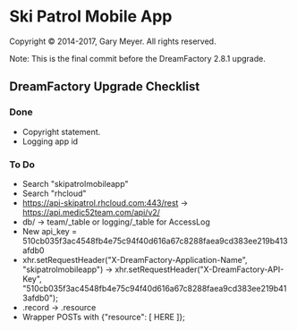 # Ski Patrol Mobile App

Copyright © 2014-2017, Gary Meyer.
All rights reserved.

Note: This is the final commit before the DreamFactory 2.8.1 upgrade.

## DreamFactory Upgrade Checklist

### Done

* Copyright statement.
* Logging app id

### To Do

* Search "skipatrolmobileapp"
* Search "rhcloud"
* https://api-skipatrol.rhcloud.com:443/rest -> https://api.medic52team.com/api/v2/
* db/ -> team/_table or logging/_table for AccessLog
* New api_key = 510cb035f3ac4548fb4e75c94f40d616a67c8288faea9cd383ee219b413afdb0
* xhr.setRequestHeader("X-DreamFactory-Application-Name", "skipatrolmobileapp") ->
    xhr.setRequestHeader("X-DreamFactory-API-Key", "510cb035f3ac4548fb4e75c94f40d616a67c8288faea9cd383ee219b413afdb0");
* .record -> .resource
* Wrapper POSTs with {"resource": [ HERE ]};

